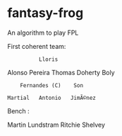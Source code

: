 # fantasy-frog
An algorithm to play FPL

First coherent team: 

              Lloris
              
Alonso   Pereira   Thomas   Doherty   Boly

        Fernandes (C)    Son

    Martial   Antonio   JimÃ©nez
    
Bench : 

Martin   Lundstram   Ritchie   Shelvey   
